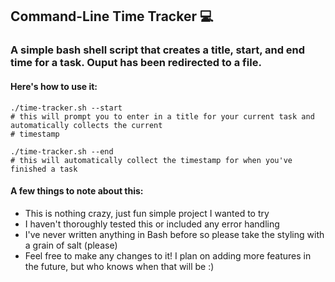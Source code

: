## Command-Line Time Tracker 💻
 ### A simple bash shell script that creates a title, start, and end time for a task. Ouput has been redirected to a file.
 
 #### Here's how to use it:
 ```
 ./time-tracker.sh --start
# this will prompt you to enter in a title for your current task and automatically collects the current
# timestamp

./time-tracker.sh --end
# this will automatically collect the timestamp for when you've finished a task
```
#### A few things to note about this:
  - This is nothing crazy, just fun simple project I wanted to try
  - I haven't thoroughly tested this or included any error handling
  - I've never written anything in Bash before so please take the styling with a grain of salt (please)
  - Feel free to make any changes to it! I plan on adding more features in the future, but who knows when that will be :) 
